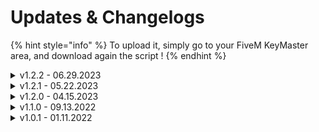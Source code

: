 # Updates & Changelogs

{% hint style="info" %}
To upload it, simply go to your FiveM KeyMaster area, and download again the script !
{% endhint %}

<details>

<summary>v1.2.2 - 06.29.2023</summary>

NEW > Creation of a command to change the default holster animation\
INFO > Increased holster animation responsiveness\
FIX    > Resolved a new glitch possibility with weapon removal

</details>

<details>

<summary>v1.2.1 - 05.22.2023</summary>

* FIX > Compatibility issues with the vMenu disequip function

</details>

<details>

<summary>v1.2.0 - 04.15.2023</summary>

* NEW > You can now use customs notifications (customizable in a specific file "notifications.lua")
* NEW > New ways to pick up your pistol from multiple positions.
* FIX > Optimizations (now approximately 0.04 ms)

</details>

<details>

<summary>v1.1.0 - 09.13.2022</summary>

* NEW > You can now change the localisation of notifications (in the bottom left corner, in the chat or simply desactivate it)
* FIX > The config file is now uncrypted by Escrow

</details>

<details>

<summary>v1.0.1 - 01.11.2022</summary>

* FIX > In some cases, it was possible to pick up any weapon at any time as long as one was carrying one on his chest or on his back.

</details>
